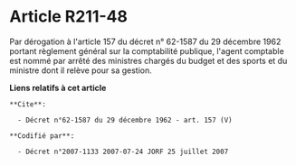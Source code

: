 # Article R211-48

Par dérogation à l'article 157 du décret n° 62-1587 du 29 décembre 1962 portant règlement général sur la comptabilité
publique, l'agent comptable est nommé par arrêté des ministres chargés du budget et des sports et du ministre dont il relève
pour sa gestion.

**Liens relatifs à cet article**

	**Cite**:

	  - Décret n°62-1587 du 29 décembre 1962 - art. 157 (V)

	**Codifié par**:

	  - Décret n°2007-1133 2007-07-24 JORF 25 juillet 2007
